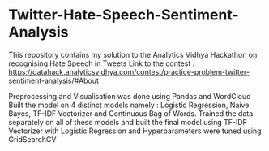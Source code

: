 # Twitter-Hate-Speech-Sentiment-Analysis
This repository contains my solution to the Analytics Vidhya Hackathon on recognising Hate Speech in Tweets
Link to the contest : https://datahack.analyticsvidhya.com/contest/practice-problem-twitter-sentiment-analysis/#About

Preprocessing and Visualisation was done using Pandas and WordCloud
Built the model on 4 distinct models namely : Logistic Regression, Naive Bayes, TF-IDF Vectorizer and Continuous Bag of Words. Trained the data separately on all of these models and built the final model using TF-IDF Vectorizer with Logistic Regression and Hyperparameters were tuned using GridSearchCV
